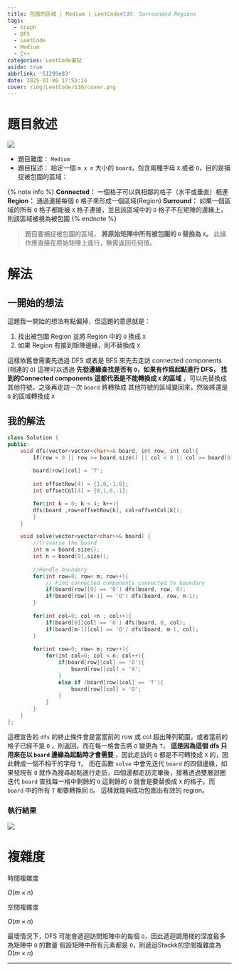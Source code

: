 ```yaml
---
title: 包圍的區域 | Medium | LeetCode#130. Surrounded Regions
tags:
  - Graph
  - DFS
  - LeetCode
  - Medium
  - C++
categories: LeetCode筆記
aside: true
abbrlink: '51295e83'
date: 2025-01-06 17:55:14
cover: /img/LeetCode/130/cover.png
---
```


# 題目敘述

![](/img/LeetCode/130/question.jpeg)

- 題目難度： `Medium`
- 題目描述： 給定一個 `m x n` 大小的 `board`，包含兩種字母 `X` 或者 `O`，目的是捕捉被包圍的區域：

{% note info %}
**Connected：** 一個格子可以與相鄰的格子（水平或垂直）相連
**Region：** 通過連接每個 `O` 格子來形成一個區域(Region)
**Surround：** 如果一個區域的所有 `O` 格子都能被 `X` 格子連接，並且該區域中的 `O` 格子不在矩陣的邊緣上，則該區域被視為被包圍
{% endnote %}

> 題目要捕捉被包圍的區域， **將原始矩陣中所有被包圍的 `O` 替換為 `X`。**  此操作應直接在原始矩陣上進行，無需返回任何值。

# 解法

## 一開始的想法

這題我一開始的想法有點偏掉，但這題的意思就是：
1. 找出被包圍 Region 並將 Region 中的 `O` 換成 `X`
2. 如果 Region 有接到矩陣邊緣，則不替換成 `X`


這樣依舊會需要先透過 DFS 或者是 BFS 來先去走訪 connected components (相連的 `O`) 這裡可以透過 **先從邊緣查找是否有 `O`，如果有作爲起點進行 DFS， 找到的Connected components 這都代表是不能轉換成 `X` 的區域** ，可以先替換成其他符號，之後再走訪一次 `board` 將轉換成 其他符號的區域變回來，然後將還是 `O` 的區域轉換成 `X`


## 我的解法


```c++
class Solution {
public:
    void dfs(vector<vector<char>>& board, int row, int col){
        if(row < 0 || row >= board.size() || col < 0 || col >= board[0].size() || board[row][col] != 'O') return;
        
        board[row][col] = 'T';
        
        int offsetRow[4] = {1,0,-1,0};
        int offsetCol[4] = {0,1,0,-1};

        for(int k = 0; k < 4; k++){
        dfs(board ,row+offsetRow[k], col+offsetCol[k]);
        }
    }

    void solve(vector<vector<char>>& board) {
        //Traverse the board
        int m = board.size();
        int n = board[0].size();
        
        //Handle boundary
        for(int row=0; row< m; row++){
            // Find connected components connected to boundary
            if(board[row][0] == 'O') dfs(board, row, 0);
            if(board[row][n-1] == 'O') dfs(board, row, n-1);
        }
        
        for(int col=0; col <n ; col++){
            if(board[0][col] == 'O') dfs(board, 0, col);
            if(board[m-1][col] == 'O') dfs(board, m-1, col);
        }
        
        for(int row=0; row< m; row++){
            for(int col=0; col < n; col++){
                if(board[row][col] == 'O'){
                    board[row][col] = 'X';
                }
                else if (board[row][col] == 'T'){
                    board[row][col] = 'O';
                }
            }
        }
    }
};
```

這裡宣告的 `dfs` 的終止條件會是當當前的 row 或 col 超出陣列範圍，或者當前的格子已經不是 `O` ，則返回。而在每一格會去將 `O` 變更為 `T`， **這是因為這個 dfs 只用來在以 `board` 邊緣為起點時才會需要** ，因此走訪的 `O` 都是不可轉換成 `X` 的，因此轉成一個不相干的字母 `T`。 而在函數 `solve` 中會先迭代 `board` 的四個邊緣，如果發現有 `O` 就作為搜尋起點進行走訪，四個邊都走訪完畢後，接著透過雙層迴圈迭代 `board` 查找每一格中剩餘的 `O` 這剩餘的 `O` 就會是要替換成 `X` 的格子。而 `board` 中的所有 `T` 都要轉換回 `O`。 這樣就能夠成功包圍出有效的 region。


### 執行結果

![](/img/LeetCode/130/result.jpeg)

# 複雜度

時間複雜度

$O(m \times n)$

空間複雜度

$O(m \times n)$ 

最壞情況下，DFS 可能會遞迴訪問矩陣中的每個 `O`，因此遞迴調用棧的深度最多為矩陣中 `O` 的數量
假設矩陣中所有元素都是 `O`，則遞迴Stackk的空間複雜度為 $O(m \times n)$ 


---
